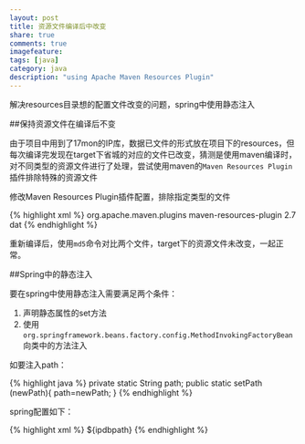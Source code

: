```yaml
---
layout: post
title: 资源文件编译后中改变 
share: true
comments: true
imagefeature:
tags: [java]
category: java
description: "using Apache Maven Resources Plugin"
---
```


解决resources目录想的配置文件改变的问题，spring中使用静态注入

<!--more-->

##保持资源文件在编译后不变

由于项目中用到了17mon的IP库，数据已文件的形式放在项目下的resources，但每次编译完发现在target下省城的对应的文件已改变，猜测是使用maven编译时，对不同类型的资源文件进行了处理，尝试使用maven的`Maven Resources Plugin`插件排除特殊的资源文件

修改Maven Resources Plugin插件配置，排除指定类型的文件

{% highlight xml %}
<plugin>
    <groupId>org.apache.maven.plugins</groupId>
    <artifactId>maven-resources-plugin</artifactId>
    <version>2.7</version>
    <configuration>
        <nonFilteredFileExtensions>
            <nonFilteredFileExtension>dat</nonFilteredFileExtension>
        </nonFilteredFileExtensions>
    </configuration>
</plugin>
{%  endhighlight %}

重新编译后，使用`md5`命令对比两个文件，target下的资源文件未改变，一起正常。


##Spring中的静态注入

要在spring中使用静态注入需要满足两个条件：

1. 声明静态属性的set方法
2. 使用`org.springframework.beans.factory.config.MethodInvokingFactoryBean`向类中的方法注入

如要注入path：

{% highlight java %}
private static String path;
public static setPath (newPath){
	path=newPath;
}
{%  endhighlight %}

spring配置如下：

{% highlight xml %}
<bean class="org.springframework.beans.factory.config.MethodInvokingFactoryBean">
    <property name="staticMethod" value="com.wei.shimao.utils.IPLoactionUtils.setPath"/>
    <property name="arguments">
        <value>
            ${ipdbpath}
        </value>
    </property>
</bean>
{%  endhighlight %}
